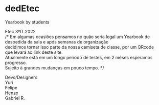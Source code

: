 # dedEtec

Yearbook by students

Etec 3ºIT 2022
<br>
/*
Em algumas ocasiões pensamos no quão seria legal um Yearbook de despedida da sala e após semanas de organização 
<br> 
    decidimos tornar isso parte da nossa camiseta de classe, por um QRcode que levará ao link deste site.
<br>
     Atualmente está em um longo período de testes, em 2 mêses esperamos progresso.
     <br> Sujeito à grandes mudanças em pouco tempo. */

Devs/Designers: <br>
Yuri <br>
  Felipe <br>
    Henzo <br>
      Gabriel R. <br>

